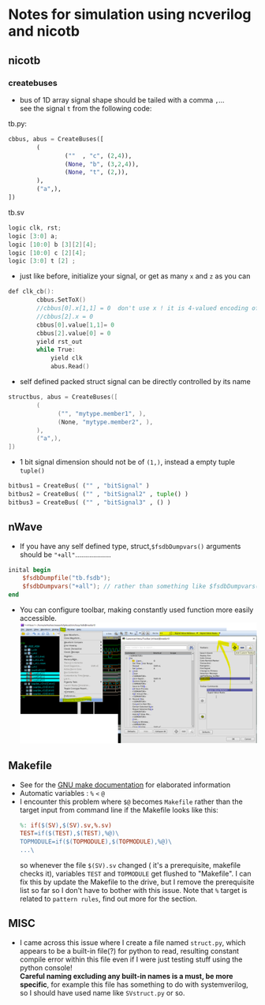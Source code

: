 # Notes for simulation using ncverilog and nicotb


## nicotb
### createbuses
* bus of 1D array signal shape should be tailed with a comma `,`...\
see the signal `t` from the following code:

tb.py:
```python
cbbus, abus = CreateBuses([             
        (                               
                (""  , "c", (2,4)),     
                (None, "b", (3,2,4)),   
                (None, "t", (2,)),      
        ),                              
        ("a",),                         
])                                      
```
tb.sv
```verilog                               
logic clk, rst;                
logic [3:0] a;                 
logic [10:0] b [3][2][4];      
logic [10:0] c [2][4];         
logic [3:0] t [2] ;            
```
* just like before, initialize your signal, or get as many `x` and `z` as you can
```verilog
def clk_cb():                
        cbbus.SetToX()       
        //cbbus[0].x[1,1] = 0  don't use x ! it is 4-valued encoding of x
        //cbbus[2].x = 0       
        cbbus[0].value[1,1]= 0
        cbbus[2].value[0] = 0
        yield rst_out        
        while True:          
            yield clk        
            abus.Read()      
```
* self defined packed struct signal can be directly controlled by its name
```verilog
structbus, abus = CreateBuses([
        (  
              ("", "mytype.member1", ),
              (None, "mytype.member2", ),
        ),
        ("a",),
])
```
* 1 bit signal dimension should not be of `(1,)`, instead a empty tuple `tuple()`
```python
bitbus1 = CreateBus( ("" , "bitSignal" )
bitbus2 = CreateBus( ("" , "bitSignal2" , tuple() )
bitbus3 = CreateBus( ("" , "bitSignal3" , () )
```

## nWave
* If you have any self defined type, struct,`$fsdbDumpvars()` arguments should be `"+all"`..................
```verilog
inital begin
    $fsdbDumpfile("tb.fsdb");
    $fsdbDumpvars("+all"); // rather than something like $fsdbDumpvars(0,tb,'+mda');
end
```
* You can configure toolbar, making constantly used function more easily accessible.
![toolbar](images/nWave_Custom_toolbar.png)
## Makefile
* See for the [GNU make documentation](http://www.gnu.org/software/make/manual/make.html#Goals) for elaborated information
* Automatic variables : `%` `<` `@` 
* I encounter this problem where `$@` becomes `Makefile` rather than the target input from command line if the Makefile looks like this:
    ```Makefile
    %: if($(SV),$(SV).sv,%.sv)
    TEST=if($(TEST),$(TEST),%@)\
    TOPMODULE=if($(TOPMODULE),$(TOPMODULE),%@)\
    ...\
    ```
    so whenever the file `$(SV).sv` changed ( it's a prerequisite, makefile checks it), variables `TEST` and `TOPMODULE` get flushed to "Makefile".
I can fix this by update the Makefile to the drive, but I remove the prerequisite list so far so I don't have to bother with this issue. Note that
`%` target is related to ``pattern rules``, find out more for the section.
## MISC
* I came across this issue where I create a file named `struct.py`, which appears to be a built-in file(?) for 
python to read, resulting constant compile error within this file even if I were just testing stuff using the python console!  
**Careful naming excluding any built-in names is a must, be more specific**, for example this file has something to do with systemverilog,
so I should have used name like `SVstruct.py` or so.

